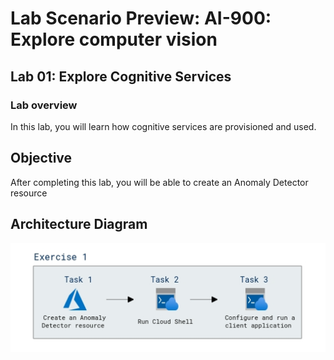 # Lab Scenario Preview: AI-900: Explore computer vision

## Lab 01: Explore Cognitive Services

### Lab overview

In this lab, you will learn how cognitive services are provisioned and used. 

## Objective
  
After completing this lab, you will be able to create an Anomaly Detector resource

## Architecture Diagram

  ![](media/Module1.1.png)
